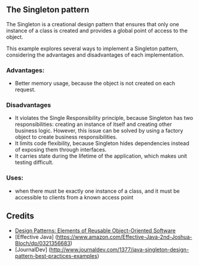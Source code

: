 ## The Singleton pattern
The Singleton is a creational design pattern that ensures that only one instance of a class is created and provides a global point of access to the object.

This example explores several ways to implement a Singleton pattern, considering the advantages and disadvantages of each implementation.

### Advantages:
* Better memory usage, because the object is not created on each request.

### Disadvantages
* It violates the Single Responsibility principle, because Singleton has two responsibilities: creating an instance of itself and creating other business logic. However, this issue can be solved by using a factory object to create business responsibilities.
* It limits code flexibility, because Singleton hides dependencies instead of exposing them through interfaces.
* It carries state during the lifetime of the application, which makes unit testing difficult.

### Uses:
* when there must be exactly one instance of a class, and it must be accessible to clients from a known access point

## Credits

* [Design Patterns: Elements of Reusable Object-Oriented Software](http://www.amazon.com/Design-Patterns-Elements-Reusable-Object-Oriented/dp/0201633612)
* [Effective Java] (https://www.amazon.com/Effective-Java-2nd-Joshua-Bloch/dp/0321356683)
* [JournalDev] (http://www.journaldev.com/1377/java-singleton-design-pattern-best-practices-examples)
